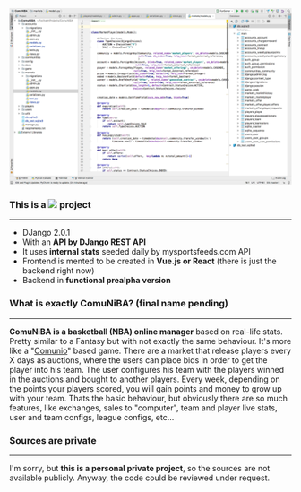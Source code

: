 ![Website Mockup](/img//comuniba.snapshot.png)

### This is a ![](/img//django.logo.png) project

* * *

*   DJango 2.0.1
*   With an **API by DJango REST API**
*   It uses **internal stats** seeded daily by mysportsfeeds.com API
*   Frontend is mented to be created in **Vue.js or React** (there is just the backend right now)
*   Backend in **functional prealpha version**

### What is exactly ComuNiBA? (final name pending)

* * *

**ComuNiBA is a basketball (NBA) online manager** based on real-life stats. Pretty similar to a Fantasy but with not exactly the same behaviour. It's more like a "[Comunio](http://www.comunio.es/)" based game. There are a market that release players every X days as auctions, where the users can place bids in order to get the player into his team. The user configures his team with the players winned in the auctions and bought to another players. Every week, depending on the points your players scored, you will gain points and money to grow up with your team. Thats the basic behaviour, but obviously there are so much features, like exchanges, sales to "computer", team and player live stats, user and team configs, league configs, etc...

### Sources are private

* * *

I'm sorry, but **this is a personal private project**, so the sources are not available publicly. Anyway, the code could be reviewed under request.
